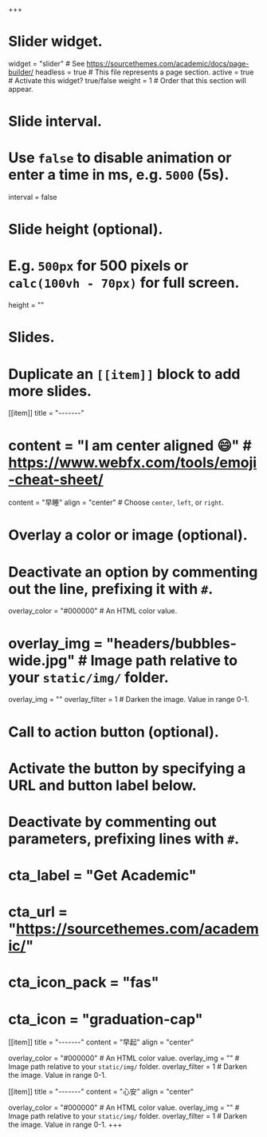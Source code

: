 +++
# Slider widget.
widget = "slider"  # See https://sourcethemes.com/academic/docs/page-builder/
headless = true  # This file represents a page section.
active = true  # Activate this widget? true/false
weight = 1  # Order that this section will appear.

# Slide interval.
# Use `false` to disable animation or enter a time in ms, e.g. `5000` (5s).
interval = false

# Slide height (optional).
# E.g. `500px` for 500 pixels or `calc(100vh - 70px)` for full screen.
height = ""

# Slides.
# Duplicate an `[[item]]` block to add more slides.
[[item]]
  title = "-------"
  # content = "I am center aligned :smile:" # https://www.webfx.com/tools/emoji-cheat-sheet/
  content = "早睡"
  align = "center"  # Choose `center`, `left`, or `right`.

  # Overlay a color or image (optional).
  #   Deactivate an option by commenting out the line, prefixing it with `#`.
  overlay_color = "#000000"  # An HTML color value.
  # overlay_img = "headers/bubbles-wide.jpg"  # Image path relative to your `static/img/` folder.
  overlay_img = ""
  overlay_filter = 1  # Darken the image. Value in range 0-1.

  # Call to action button (optional).
  #   Activate the button by specifying a URL and button label below.
  #   Deactivate by commenting out parameters, prefixing lines with `#`.
  # cta_label = "Get Academic"
  # cta_url = "https://sourcethemes.com/academic/"
  # cta_icon_pack = "fas"
  # cta_icon = "graduation-cap"

[[item]]
  title = "-------"
  content = "早起"
  align = "center"

  overlay_color = "#000000"  # An HTML color value.
  overlay_img = ""  # Image path relative to your `static/img/` folder.
  overlay_filter = 1  # Darken the image. Value in range 0-1.

[[item]]
  title = "-------"
  content = "心安"
  align = "center"

  overlay_color = "#000000"  # An HTML color value.
  overlay_img = ""  # Image path relative to your `static/img/` folder.
  overlay_filter = 1  # Darken the image. Value in range 0-1.
+++
